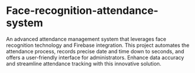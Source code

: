 # Face-recognition-attendance-system
An advanced attendance management system that leverages face recognition technology and Firebase integration. This project automates the attendance process, records precise date and time down to seconds, and offers a user-friendly interface for administrators. Enhance data accuracy and streamline attendance tracking with this innovative solution.
